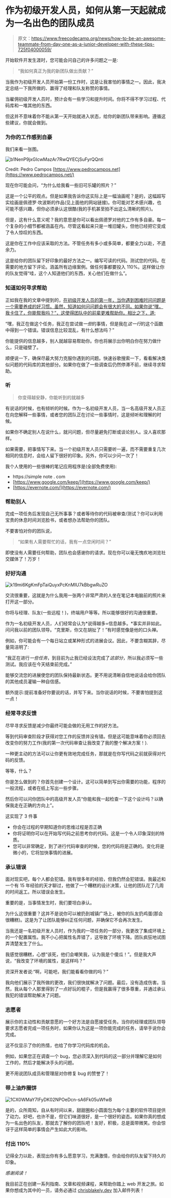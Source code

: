 # 作为初级开发人员，如何从第一天起就成为一名出色的团队成员

> 原文：<https://www.freecodecamp.org/news/how-to-be-an-awesome-teammate-from-day-one-as-a-junior-developer-with-these-tips-725f04000059/>

开始软件开发生涯时，您可能会问自己的许多问题之一是:

> “我如何真正为我的新团队做出贡献？”

当我作为初级开发人员开始第一份工作时，这是让我害怕的事情之一。因此，我决定总结一下我所做的、赢得了经理和队友称赞的事情。

当雇佣初级开发人员时，预计会有一些学习和提升时间。你将不得不学习过程、代码库和一堆其他的东西。

但这并不意味着你不能从第一天开始就进入状态，给你的新团队带来影响。遵循这些建议，你就会做到。

### 为你的工作感到自豪

我们来看一张图。

![b1NenP9jxGIcwMazAr7RwQYECjSuFyrQQnti](img/ec14b87104f3ec1ef36dbd1cf9f08993.png)

Credit: Pedro Campos [https://www.pedrocampos.net](https://www.pedrocampos.net/)

现在你可能会问，“为什么给我看一些旧可乐罐的照片？”

这是一个公平的观点。但是如果我告诉你这实际上是一幅油画呢？是的，这幅超写实绘画是佩德罗·坎波斯的作品(见上面他的网站链接)。你可能对艺术感兴趣，也可能不感兴趣，但你必须承认这很酷(我的手机甚至拍不出这么清晰的照片)。

但是，这有什么意义呢？我的意思是你可以看出佩德罗对他的工作有多自豪。每一个复杂的小细节都被涵盖在内。尽管这看起来只是一堆旧罐头，但他已经把它变成了令人惊叹的东西。

这是你在工作中应该采取的方法。不管任务有多小或多简单，都要全力以赴，不遗余力。

这是给你的团队留下好印象的最好方法之一。编写可读的代码。测试您的代码。在需要的地方留下评论。涵盖所有边缘案例。做任何事都要投入 110%。这样做让你的队友觉得“哇，这个人知道他们的东西，关心他们在做什么”。

### 知道如何寻求帮助

正如我在我的文章中提到的，[在初级开发人员的第一年，当你遇到困难时问问题是一个需要养成的好习惯。虽然，知道如何问问题会有很大的不同。如果你说“嘿，我卡住了，你能帮我吗？”，这使得团队中的前辈更难帮助你。相比之下，道:](https://medium.freecodecamp.org/ace-your-first-year-as-a-junior-developer-with-this-advice-bbc68b6fe2d9)

“嘿，我正在做这个任务，我正在尝试做*一些*的事情，但是我在*这一行*的这个函数中得到一个错误。错误信息比较混乱，有什么想法吗？”

你能提供的信息越多，别人就越容易帮助你。你也将展示出你明白你在努力做什么，只是碰壁了。

顺便说一下，确保尽最大努力克服你遇到的问题。快速谷歌搜索一下，看看解决类似问题的代码库的其他部分。如果你在做了一些调查后仍然停滞不前，继续寻求帮助。

### 听

> 你变得越安静，你能听到的就越多

有说话的时候，也有倾听的时候。作为一名初级开发人员，当一名高级开发人员正在向您解释一些事情，或者您的团队正在讨论一些事情时，这是倾听和理解的时候。

如果你不确定别人在说什么，就问问题，但尽量避免打断或谈论别人。没人喜欢那样。

如果需要，把事情写下来。当一个初级开发人员只需要听一遍，而不需要重复几次相同的信息时，会给人留下很好的印象。另外，你可以少问一次了！

我个人使用的一些很棒的笔记应用程序是(全部免费使用):

*   https://simple note . com
*   [https://www.google.com/keep/](https://www.google.com/keep/)
*   [https://evernote.com/](https://evernote.com/)

### 帮助别人

完成一项任务后发现自己无所事事？或者等待你的代码被审查/测试？你可以利用宝贵的休息时间浏览脸书，或者想办法帮助你的团队。

不要害怕对你的团队说，

> “如果有人需要帮忙的话，我有一点空闲时间？”

即使没有人需要任何帮助，团队也会感谢你的请求。现在你可以毫无愧疚地浏览社交媒体了！万岁！

### 好好沟通

![k19mi6KgKmFpTaiQuyxPcKnMIU7kBbgwRuZO](img/15a8f2772d1122e61815cfe92dc35868.png)

交流很重要，这就是为什么我用一张两个非常严肃的人坐在笔记本电脑前的照片来打开这一部分。

你将与经理、队友(一些远程！)，终端用户等等。所以能够很好的沟通很重要。

作为一名初级开发人员，人们经常会认为*说得越多=信息越多。*事实并非如此。问问我以前的团队领导。“克里斯，你又在胡扯了！”有时感觉像是他的口头禅。

例如，你可能会有一个每日站立或某种形式的进展会议。因此，不要含糊其辞，尽量简洁明了:

“我正在进行*一些任务*，到目前为止我已经设法完成了*这部分*，所以我必须写一些测试。我应该在今天结束前完成。”

能够交流您的进展使您的团队保持最新状态。更不用说清晰自信地说话会给你团队的其他成员灌输一种自信感。

额外提示:提前准备好你要说的话，并写下来。当你说话的时候，不要害怕提到这一点！

### 经常寻求反馈

尽早寻求反馈是减少你最终可能会做的无用工作的好方法。

等到代码审查阶段才获得对您工作的反馈并没有错。但是这可能意味着你必须回去改变你的努力工作(我的第一次代码审查让我改变了我的整个解决方案！).

一种更主动的方法可以让你更有效地完成任务，那就是在你写代码之前就获得对代码的反馈。

等等，什么？

你是怎么做到的？你首先创建一个设计。这可以简单到写出你需要的功能，程序的一般流程，或者在纸上写出一些步骤。

然后你可以问你团队中的高级开发人员“你能和我一起检查一下这个设计吗？以确保我走在正确的方向上”。

这实现了 3 件事

*   你会在过程的早期知道你的思维过程是否正确
*   你将证明你可以在开始写代码之前思考你的代码。这是一个令人印象深刻的特质。
*   您可以非常确定，到了进行代码审查的时候，您的代码将是正确的。变化将是微小的，它将加快事情的进展。

### 承认错误

面对现实吧，每个人都会犯错。我有很多年的经验，但我仍然会犯错误。我最近和一个有 15 年经验的天才聊过，他做了一个糟糕的设计决策，让他的团队花了几周的时间返工。所以错误会发生。

重要的是，当事情发生时，我们要坦白承认。

为什么这很重要？这并不是说你可以被扔到城镇广场上，被你的队友扔鸡蛋(那会很糟糕)。这是为了让团队能够纠正任何问题，并确保它不会再次发生。

当我还是一名初级开发人员时，作为我的一项任务的一部分，我更改了集成环境上的一个配置属性。我不小心把属性名弄错了，这导致了环境下降。团队疯狂地试图弄清楚发生了什么。

我感觉很糟糕，心想“该死，他们会嘲笑我，认为我是个傻瓜！”。但是我大声说，“我改变了环境的属性，是这样吗？”

资深开发者说:“啊，可能吧，我们能看看你做的吗？”

我向他们展示了我所做的更改，我们很快就解决了问题。最后，没有造成伤害。当然，我从每个人那里得到了一点好玩的棍子，但是我赢得了很多尊重，并通过承认我犯的错误帮助解决了问题。

### 志愿者

展示你的主动性和贡献意愿的一个好方法是自愿接受任务。当你的经理或团队领导要求志愿者完成一项任务时，如果你认为这是一项你能完成的任务，请举手说你会完成。

这不仅显示了你的热情，也给了你学习代码库的机会。

例如，如果您正在调查一个 bug，您必须深入到代码的这一部分并理解它是如何工作的，然后才能解决手头的问题。

更不用说团队成员和管理层对你修复 bug 的赞誉了！

### 带上油炸圈饼

![1CX0WMaY7IFyDK02NPOeDcn-sA6Fk05uWfwB](img/7d8c2dddfa735654702fa57803509730.png)

是的，众所周知，自从有时间以来，甜甜圈和小圆面包为每个主要的软件项目提供了动力。好吧，也许不是，但它们味道很好，是一个很好的姿态。如果你真的想成为一名出色的队友，那就去了解你的团队吧！友好，积极，总是面带微笑。你会惊讶于这样简单的事情会产生如此大的影响。

### 付出 110%

记得全力以赴，表现出你有多么愿意学习，充满激情，你会给你的队友留下持久的印象。

*感谢阅读！*

我目前正在创建一系列指南、文章和视频课程，来帮助你踏上 web 开发之旅。如果你想成为其中的一员，请务必通过 [chrisblakely.dev](https://www.chrisblakely.dev/#sign-up) 加入邮件列表！